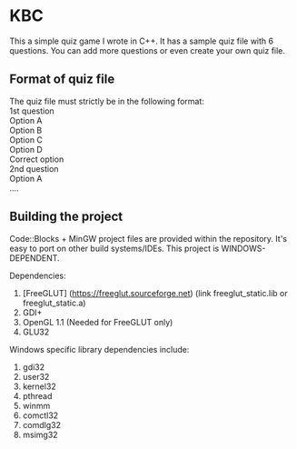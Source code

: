 # KBC
This a simple quiz game I wrote in C++. It has a sample quiz file with 6 questions. You can add more questions or even create your own quiz file.

## Format of quiz file
The quiz file must strictly be in the following format: <br>
1st question <br>
Option A <br>
Option B <br>
Option C <br>
Option D <br>
Correct option <br>
2nd question <br>
Option A <br>
....

## Building the project
Code::Blocks + MinGW project files are provided within the repository. It's easy to port on other build systems/IDEs.
This project is WINDOWS-DEPENDENT.

Dependencies:
1. [FreeGLUT] (https://freeglut.sourceforge.net) (link freeglut_static.lib or freeglut_static.a)
2. GDI+
3. OpenGL 1.1 (Needed for FreeGLUT only)
4. GLU32

Windows specific library dependencies include:
1. gdi32
2. user32
3. kernel32
4. pthread
5. winmm
6. comctl32
7. comdlg32
8. msimg32
